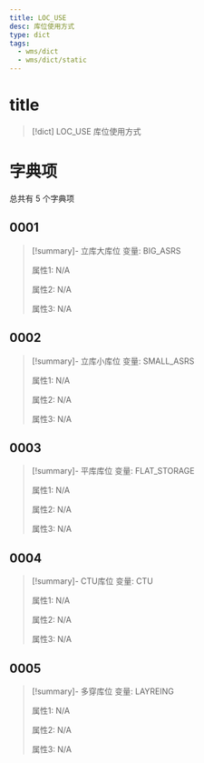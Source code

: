 ```yaml
---
title: LOC_USE
desc: 库位使用方式
type: dict
tags:
  - wms/dict
  - wms/dict/static
---
```

# title
>[!dict] LOC_USE
> 库位使用方式

# 字典项
总共有 5 个字典项
## 0001
>[!summary]- 立库大库位
>变量: BIG_ASRS
>
>属性1: N/A
>
>属性2: N/A
>
>属性3: N/A

## 0002
>[!summary]- 立库小库位
>变量: SMALL_ASRS
>
>属性1: N/A
>
>属性2: N/A
>
>属性3: N/A

## 0003
>[!summary]- 平库库位
>变量: FLAT_STORAGE
>
>属性1: N/A
>
>属性2: N/A
>
>属性3: N/A

## 0004
>[!summary]- CTU库位
>变量: CTU
>
>属性1: N/A
>
>属性2: N/A
>
>属性3: N/A

## 0005
>[!summary]- 多穿库位
>变量: LAYREING
>
>属性1: N/A
>
>属性2: N/A
>
>属性3: N/A
